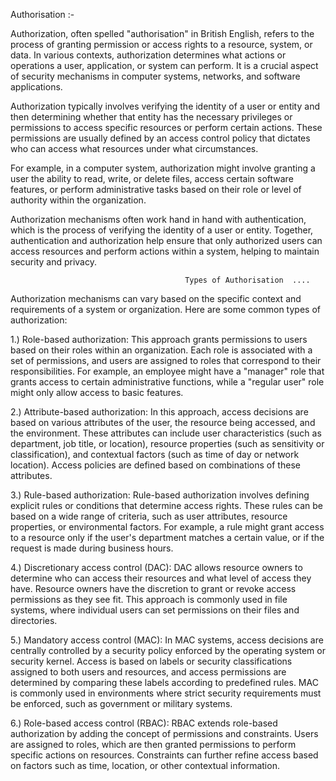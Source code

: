 
Authorisation :- 

Authorization, often spelled "authorisation" in British English, refers to the process of granting permission or access rights to a resource, system, or data. In various contexts, authorization determines what actions or operations a user, application, or system can perform. It is a crucial aspect of security mechanisms in computer systems, networks, and software applications.

Authorization typically involves verifying the identity of a user or entity and then determining whether that entity has the necessary privileges or permissions to access specific resources or perform certain actions. These permissions are usually defined by an access control policy that dictates who can access what resources under what circumstances.

For example, in a computer system, authorization might involve granting a user the ability to read, write, or delete files, access certain software features, or perform administrative tasks based on their role or level of authority within the organization.

Authorization mechanisms often work hand in hand with authentication, which is the process of verifying the identity of a user or entity. Together, authentication and authorization help ensure that only authorized users can access resources and perform actions within a system, helping to maintain security and privacy.

<!-- Authorisation works post authentication...  -->

                                           Types of Authorisation  .... 

Authorization mechanisms can vary based on the specific context and requirements of a system or organization. Here are some common types of authorization:

1.) Role-based authorization: This approach grants permissions to users based on their roles within an organization. Each role is associated with a set of permissions, and users are assigned to roles that correspond to their responsibilities. For example, an employee might have a "manager" role that grants access to certain administrative functions, while a "regular user" role might only allow access to basic features.

2.) Attribute-based authorization: In this approach, access decisions are based on various attributes of the user, the resource being accessed, and the environment. These attributes can include user characteristics (such as department, job title, or location), resource properties (such as sensitivity or classification), and contextual factors (such as time of day or network location). Access policies are defined based on combinations of these attributes.

3.) Rule-based authorization: Rule-based authorization involves defining explicit rules or conditions that determine access rights. These rules can be based on a wide range of criteria, such as user attributes, resource properties, or environmental factors. For example, a rule might grant access to a resource only if the user's department matches a certain value, or if the request is made during business hours.

4.) Discretionary access control (DAC): DAC allows resource owners to determine who can access their resources and what level of access they have. Resource owners have the discretion to grant or revoke access permissions as they see fit. This approach is commonly used in file systems, where individual users can set permissions on their files and directories.

5.) Mandatory access control (MAC): In MAC systems, access decisions are centrally controlled by a security policy enforced by the operating system or security kernel. Access is based on labels or security classifications assigned to both users and resources, and access permissions are determined by comparing these labels according to predefined rules. MAC is commonly used in environments where strict security requirements must be enforced, such as government or military systems.

6.) Role-based access control (RBAC): RBAC extends role-based authorization by adding the concept of permissions and constraints. Users are assigned to roles, which are then granted permissions to perform specific actions on resources. Constraints can further refine access based on factors such as time, location, or other contextual information.


